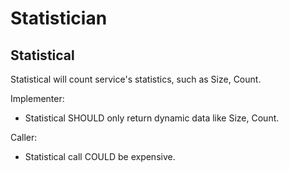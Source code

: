 # Statistician

## Statistical

Statistical will count service's statistics, such as Size, Count.

Implementer:

- Statistical SHOULD only return dynamic data like Size, Count.

Caller:

- Statistical call COULD be expensive.
